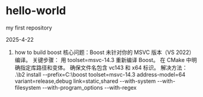 # hello-world
my first repository


2025-4-22
1. how to build boost
核心问题：Boost 未针对你的 MSVC 版本（VS 2022）编译。
关键步骤：
用 toolset=msvc-14.3 重新编译 Boost。
在 CMake 中明确指定库路径和变体。
确保文件名包含 vc143 和 x64 标识。
解决方法： 
   .\b2 install   --prefix=C:\boost   toolset=msvc-14.3   address-model=64   variant=release,debug   link=static,shared   --with-system   --with-filesystem   --with-program_options   --with-regex
